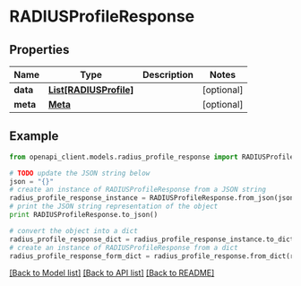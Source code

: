 # RADIUSProfileResponse


## Properties

Name | Type | Description | Notes
------------ | ------------- | ------------- | -------------
**data** | [**List[RADIUSProfile]**](RADIUSProfile.md) |  | [optional] 
**meta** | [**Meta**](Meta.md) |  | [optional] 

## Example

```python
from openapi_client.models.radius_profile_response import RADIUSProfileResponse

# TODO update the JSON string below
json = "{}"
# create an instance of RADIUSProfileResponse from a JSON string
radius_profile_response_instance = RADIUSProfileResponse.from_json(json)
# print the JSON string representation of the object
print RADIUSProfileResponse.to_json()

# convert the object into a dict
radius_profile_response_dict = radius_profile_response_instance.to_dict()
# create an instance of RADIUSProfileResponse from a dict
radius_profile_response_form_dict = radius_profile_response.from_dict(radius_profile_response_dict)
```
[[Back to Model list]](../README.md#documentation-for-models) [[Back to API list]](../README.md#documentation-for-api-endpoints) [[Back to README]](../README.md)



